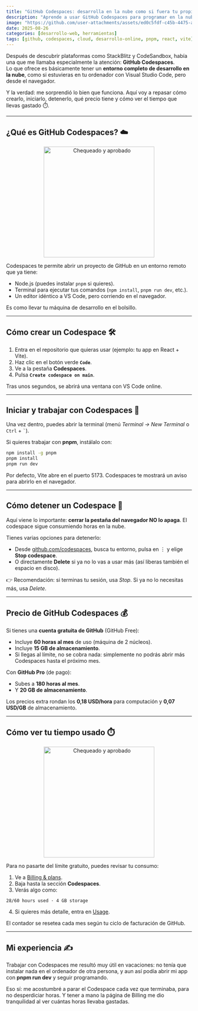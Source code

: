 ```yaml
---
title: "GitHub Codespaces: desarrolla en la nube como si fuera tu propio PC"
description: "Aprende a usar GitHub Codespaces para programar en la nube sin instalar nada en tu ordenador. Cómo crearlo, iniciar un entorno, detenerlo, saber el precio y controlar el tiempo usado."
image: "https://github.com/user-attachments/assets/ed0c5fdf-c45b-4475-ab30-f44592a95a40"
date: 2025-08-26
categories: [desarrollo-web, herramientas]
tags: [github, codespaces, cloud, desarrollo-online, pnpm, react, vite]
---
```


Después de descubrir plataformas como StackBlitz y CodeSandbox, había una que me llamaba especialmente la atención: **GitHub Codespaces**.  
Lo que ofrece es básicamente tener un **entorno completo de desarrollo en la nube**, como si estuvieras en tu ordenador con Visual Studio Code, pero desde el navegador.  

Y la verdad: me sorprendió lo bien que funciona. Aquí voy a repasar cómo crearlo, iniciarlo, detenerlo, qué precio tiene y cómo ver el tiempo que llevas gastado ⏱️.  

---

## ¿Qué es GitHub Codespaces? ☁️

<div style="text-align: center;">
  <img src="https://media.giphy.com/media/bc5at4DVgJy3k5r0n0/giphy.gif" alt="Chequeado y aprobado" width="300" />
</div>


Codespaces te permite abrir un proyecto de GitHub en un entorno remoto que ya tiene:  
- Node.js (puedes instalar `pnpm` si quieres).  
- Terminal para ejecutar tus comandos (`npm install`, `pnpm run dev`, etc.).  
- Un editor idéntico a VS Code, pero corriendo en el navegador.  

Es como llevar tu máquina de desarrollo en el bolsillo.  

---

## Cómo crear un Codespace 🛠️

1. Entra en el repositorio que quieras usar (ejemplo: tu app en React + Vite).  
2. Haz clic en el botón verde **`Code`**.  
3. Ve a la pestaña **Codespaces**.  
4. Pulsa **`Create codespace on main`**.  

Tras unos segundos, se abrirá una ventana con VS Code online.  

---

## Iniciar y trabajar con Codespaces 🚀

Una vez dentro, puedes abrir la terminal (menú *Terminal → New Terminal* o `Ctrl` + `` ` ``).  

Si quieres trabajar con **pnpm**, instálalo con:  

```bash
npm install -g pnpm
pnpm install
pnpm run dev
````

Por defecto, Vite abre en el puerto 5173. Codespaces te mostrará un aviso para abrirlo en el navegador.

---

## Cómo detener un Codespace 🛑

Aquí viene lo importante: **cerrar la pestaña del navegador NO lo apaga**. El codespace sigue consumiendo horas en la nube.

Tienes varias opciones para detenerlo:

* Desde [github.com/codespaces](https://github.com/codespaces), busca tu entorno, pulsa en ⋮ y elige **Stop codespace**.
* O directamente **Delete** si ya no lo vas a usar más (así liberas también el espacio en disco).

👉 Recomendación: si terminas tu sesión, usa *Stop*. Si ya no lo necesitas más, usa *Delete*.

---

## Precio de GitHub Codespaces 💰

Si tienes una **cuenta gratuita de GitHub** (GitHub Free):

* Incluye **60 horas al mes** de uso (máquina de 2 núcleos).
* Incluye **15 GB de almacenamiento**.
* Si llegas al límite, no se cobra nada: simplemente no podrás abrir más Codespaces hasta el próximo mes.

Con **GitHub Pro** (de pago):

* Subes a **180 horas al mes**.
* Y **20 GB de almacenamiento**.

Los precios extra rondan los **0,18 USD/hora** para computación y **0,07 USD/GB** de almacenamiento.

---

## Cómo ver tu tiempo usado ⏱️

<div style="text-align: center;">
  <img src="https://media.giphy.com/media/l0G17RknJuOlxnFO8/giphy.gif" alt="Chequeado y aprobado" width="300" />
</div>

Para no pasarte del límite gratuito, puedes revisar tu consumo:

1. Ve a [Billing & plans](https://github.com/settings/billing).
2. Baja hasta la sección **Codespaces**.
3. Verás algo como:

```
28/60 hours used · 4 GB storage
```

4. Si quieres más detalle, entra en [Usage](https://github.com/settings/billing/summary).

El contador se resetea cada mes según tu ciclo de facturación de GitHub.

---

## Mi experiencia ✍️

Trabajar con Codespaces me resultó muy útil en vacaciones: no tenía que instalar nada en el ordenador de otra persona, y aun así podía abrir mi app con **pnpm run dev** y seguir programando.

Eso sí: me acostumbré a parar el Codespace cada vez que terminaba, para no desperdiciar horas. Y tener a mano la página de Billing me dio tranquilidad al ver cuántas horas llevaba gastadas.
